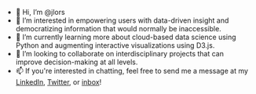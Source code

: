 - 👋 Hi, I’m @jlors
- 👀 I’m interested in empowering users with data-driven insight and democratizing information that would normally be inaccessible.
- 🌱 I’m currently learning more about cloud-based data science using Python and augmenting interactive visualizations using D3.js.
- 💞️ I’m looking to collaborate on interdisciplinary projects that can improve decision-making at all levels.
- 📫 If you're interested in chatting, feel free to send me a message at my [LinkedIn](https://www.linkedin.com/in/jarrenls/), [Twitter](https://www.twitter.com/jarrenls), or [inbox](mailto:jarren.santos.js@gmail.com)!

<!---
jlors/jlors is a ✨ special ✨ repository because its `README.md` (this file) appears on your GitHub profile.
You can click the Preview link to take a look at your changes.
--->

